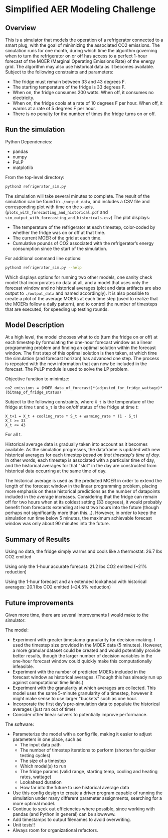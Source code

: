 # Simplified AER Modeling Challenge  

## Overview
This is a simulator that models the operation of a refrigerator connected to a smart plug, with the goal of minimizing
the associated CO2 emissions.  The simulation runs for one month, during which time the algorithm governing when to turn
the refrigerator on or off has access to a perfect 1-hour forecast of the MOER (Marginal Operating Emissions Rate) of 
the energy grid.  The algorithm may also use historical data as it becomes available.
Subject to the following constraints and parameters:
- The fridge must remain between 33 and 43 degrees F.
- The starting temperature of the fridge is 33 degrees F.
- When on, the fridge consumes 200 watts.  When off, it consumes no electricity.
- When on, the fridge cools at a rate of 10 degrees F per hour.  When off, it warms at a rate of 5 degrees F per hour.
- There is no penalty for the number of times the fridge turns on or off.

## Run the simulation

Python Dependencies:
- pandas
- numpy
- PuLP
- matplotlib

From the top-level directory:
```bash
python3 refrigerator_sim.py
```

The simulation will take several minutes to complete.
The result of the simulation can be found in `./output_data`, and includes a CSV file and corresponding plot with time
on the x-axis. (`plots_with_forecasting_and_historical.pdf` and `sim_output_with_forecasting_and_historicals.csv`)
The plot displays:
- The temperature of the refrigerator at each timestep, color-coded by whether the fridge was on or off at that time.
- The current MOER of the grid at each time. 
- Cumulative pounds of CO2 associated with the refrigerator’s energy consumption since the start of the simulation.

For additional command line options:
```bash
python3 refrigerator_sim.py --help
```
Which displays options for running two other models, one sanity check model that incorporates no data at all, and
a model that uses only the forecast window and no historical averages (plot and data artifacts are also output to 
`./output_data` and named accordingly).  It is also possible to create a plot of the average MOERs at each time step 
(used to realize that the MOERs follow a daily pattern), and to control the number of timesteps that are executed, 
for speeding up testing rounds.

## Model Description
At a high level, the model chooses what to do (turn the fridge on or off) at each timestep by formulating the one-hour
forecast window as a linear programming problem and finding an optimal solution within the forecast window.  The first 
step of this optimal solution is then taken, at which time the simulation (and forecast horizon) has advanced one step.
The process is repeated with the new information that can now be included in the forecast. 
The PuLP module is used to solve the LP problem.

Objective function to minimize:

    co2_emissions = (MOER_data_of_forecast)*(adjusted_for_fridge_wattage)*(bitmap_of_fridge_status)
    
Subject to the following constraints, where `X_t` is the temperature of the fridge at time t and `S_t` is the on/off 
status of the fridge at time t:

    X_t+1 = X_t + cooling_rate * S_t + warming_rate * (1 - S_t)
    X_t >= 33
    X_t <= 43
   For all t.
    
Historical average data is gradually taken into account as it becomes available. As the simulation progresses, the
dataframe is updated with new historical averages for each timestep *based on that timestep's time of day*.  In other 
words, each timestep is associated with a particular time of day, and the historical averages for that "slot" in the day
are constructed from historical data occurring at the same time of day.

The historical average is used as the predicted MOER in order to extend the length of the forecast window in the linear 
programming problem, placing more emphasis on these historical predictions as the number of datapoints included in the 
average increases. Considering that the fridge can remain off for two hours when at its coldest setting (33 degrees),
it would probably benefit from forecasts extending at least two hours into the future (though perhaps not significantly
more than this...).  However, in order to keep the simulation run time below 5 minutes, the maximum achievable 
forecast window was only about 90 minutes into the future. 

## Summary of Results
Using no data, the fridge simply warms and cools like a thermostat: 26.7 lbs CO2 emitted

Using only the 1-hour accurate forecast: 21.2 lbs CO2 emitted (~21% reduction)

Using the 1-hour forecast and an extended lookahead with historical averages: 20.1 lbs CO2 emitted (~24.5% reduction)

## Future improvements

Given more time, there are several improvements I would make to the simulator:

The model:
- Experiment with greater timestamp granularity for decision-making.  I used the timestep size provided in the MOER data
(5 minutes).  However, a more granular dataset could be created and would potentially provide better results, though the
larger number of decision variables in the one-hour forecast window could quickly make this computationally infeasible.
- Experiment with the number of predicted MOERs included in the forecast window as historical averages.
  (Though this has already run up against computational time limits.)
- Experiment with the granularity at which averages are collected.  This model uses the same 5-minute granularity of
    a timestep, however it might make sense to use larger "buckets" such as one hour.
- Incorporate the first day’s pre-simulation data to populate the historical averages (just ran out of time)
- Consider other linear solvers to potentially improve performance.

The software:
- Parameterize the model with a config file, making it easier to adjust parameters in one place, such as:
    - The input data path
    - The number of timestep iterations to perform (shorten for quicker testing cycles)
    - The size of a timestep
    - Which model(s) to run
    - The fridge params (valid range, starting temp, cooling and heating rates, wattage)
    - Lookahead duration
    - How far into the future to use historical average data
- Use this config design to create a driver program capable of running the simulation under many different parameter
assignments, searching for a more optimal model.
- Continue to seek out efficiencies where possible, since working with pandas (and Python in general) can be slowwww.
- Add timestamps to output filenames to avoid overwriting.
- Unit tests!!
- Always room for organizational refactors.